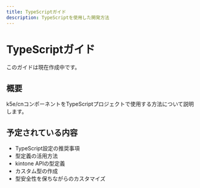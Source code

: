 ```yaml
---
title: TypeScriptガイド
description: TypeScriptを使用した開発方法
---
```


# TypeScriptガイド

このガイドは現在作成中です。

## 概要

k5e/cnコンポーネントをTypeScriptプロジェクトで使用する方法について説明します。

## 予定されている内容

- TypeScript設定の推奨事項
- 型定義の活用方法
- kintone APIの型定義
- カスタム型の作成
- 型安全性を保ちながらのカスタマイズ